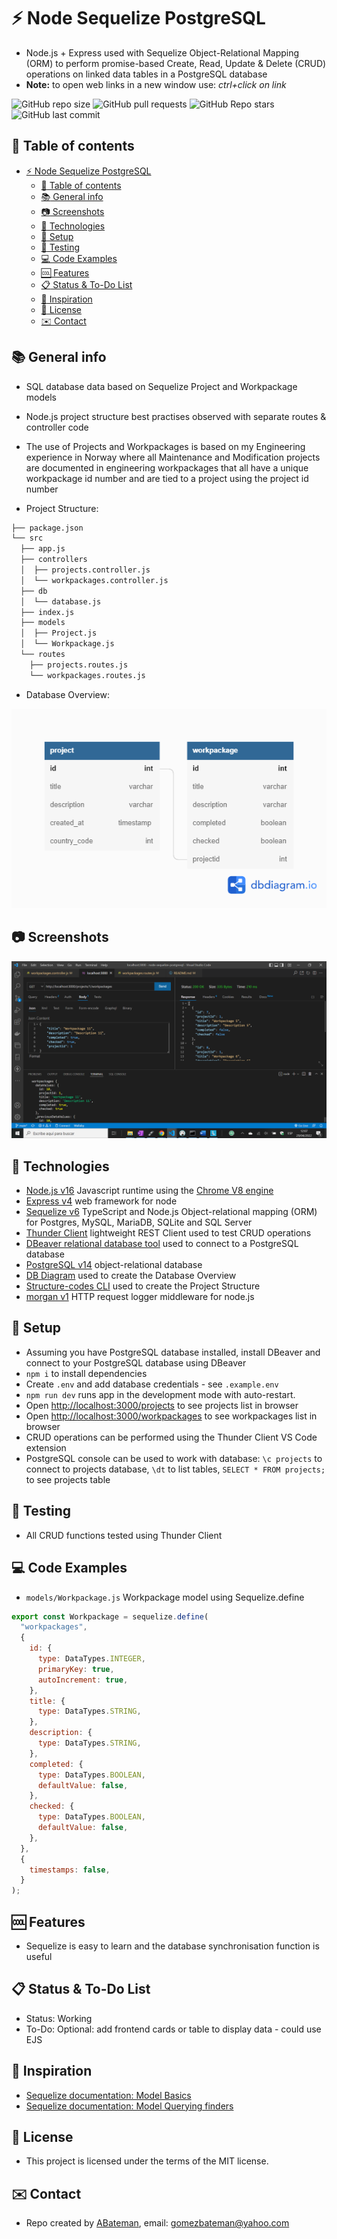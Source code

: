 # :zap: Node Sequelize PostgreSQL

* Node.js + Express used with Sequelize Object-Relational Mapping (ORM) to perform promise-based Create, Read, Update & Delete (CRUD) operations on linked data tables in a PostgreSQL database
* **Note:** to open web links in a new window use: _ctrl+click on link_

![GitHub repo size](https://img.shields.io/github/repo-size/AndrewJBateman/node-sequelize-postgresql?style=plastic)
![GitHub pull requests](https://img.shields.io/github/issues-pr/AndrewJBateman/node-sequelize-postgresql?style=plastic)
![GitHub Repo stars](https://img.shields.io/github/stars/AndrewJBateman/node-sequelize-postgresql?style=plastic)
![GitHub last commit](https://img.shields.io/github/last-commit/AndrewJBateman/node-sequelize-postgresql?style=plastic)

## :page_facing_up: Table of contents

* [:zap: Node Sequelize PostgreSQL](#zap-node-sequelize-postgresql)
  * [:page_facing_up: Table of contents](#page_facing_up-table-of-contents)
  * [:books: General info](#books-general-info)
  * [:camera: Screenshots](#camera-screenshots)
  * [:signal_strength: Technologies](#signal_strength-technologies)
  * [:floppy_disk: Setup](#floppy_disk-setup)
  * [:wrench: Testing](#wrench-testing)
  * [:computer: Code Examples](#computer-code-examples)
  * [:cool: Features](#cool-features)
  * [:clipboard: Status & To-Do List](#clipboard-status--to-do-list)
  * [:clap: Inspiration](#clap-inspiration)
  * [:file_folder: License](#file_folder-license)
  * [:envelope: Contact](#envelope-contact)

## :books: General info

* SQL database data based on Sequelize Project and Workpackage models
* Node.js project structure best practises observed with separate routes & controller code
* The use of Projects and Workpackages is based on my Engineering experience in Norway where all Maintenance and Modification projects are documented in engineering workpackages that all have a unique workpackage id number and are tied to a project using the project id number

* Project Structure:

```bash
├── package.json
└── src
  ├── app.js
  ├── controllers
  │  ├── projects.controller.js
  │  └── workpackages.controller.js
  ├── db
  │  └── database.js
  ├── index.js
  ├── models
  │  ├── Project.js
  │  └── Workpackage.js
  └── routes
    ├── projects.routes.js
    └── workpackages.routes.js
```

* Database Overview:

![Overview](./imgs/database_overview.png)

## :camera: Screenshots

![Image](./imgs/thunder.png)

## :signal_strength: Technologies

* [Node.js v16](https://nodejs.org/) Javascript runtime using the [Chrome V8 engine](https://v8.dev/)
* [Express v4](https://www.npmjs.com/package/express) web framework for node
* [Sequelize v6](https://sequelize.org/) TypeScript and Node.js Object-relational mapping (ORM) for Postgres, MySQL, MariaDB, SQLite and SQL Server
* [Thunder Client](https://www.thunderclient.com/) lightweight REST Client used to test CRUD operations
* [DBeaver relational database tool](https://dbeaver.com/) used to connect to a PostgreSQL database
* [PostgreSQL v14](https://www.postgresql.org/) object-relational database
* [DB Diagram](https://dbdiagram.io/) used to create the Database Overview
* [Structure-codes CLI](https://github.com/structure-codes/cli) used to create the Project Structure
* [morgan v1](https://www.npmjs.com/package/morgan) HTTP request logger middleware for node.js

## :floppy_disk: Setup

* Assuming you have PostgreSQL database installed, install DBeaver and connect to your PostgreSQL database using DBeaver
* `npm i` to install dependencies
* Create `.env` and add database credentials - see `.example.env`
* `npm run dev` runs app in the development mode with auto-restart.
* Open [http://localhost:3000/projects](http://localhost:3000/projects) to see projects list in browser
* Open [http://localhost:3000/workpackages](http://localhost:3000/workpackages) to see workpackages list in browser
* CRUD operations can be performed using the Thunder Client VS Code extension
* PostgreSQL console can be used to work with database: `\c projects` to connect to projects database, `\dt` to list tables, `SELECT * FROM projects;` to see projects table

## :wrench: Testing

* All CRUD functions tested using Thunder Client

## :computer: Code Examples

* `models/Workpackage.js` Workpackage model using Sequelize.define

```javascript
export const Workpackage = sequelize.define(
  "workpackages",
  {
    id: {
      type: DataTypes.INTEGER,
      primaryKey: true,
      autoIncrement: true,
    },
    title: {
      type: DataTypes.STRING,
    },
    description: {
      type: DataTypes.STRING,
    },
    completed: {
      type: DataTypes.BOOLEAN,
      defaultValue: false,
    },
    checked: {
      type: DataTypes.BOOLEAN,
      defaultValue: false,
    },
  },
  {
    timestamps: false,
  }
);
```

## :cool: Features

* Sequelize is easy to learn and the database synchronisation function is useful

## :clipboard: Status & To-Do List

* Status: Working
* To-Do: Optional: add frontend cards or table to display data - could use EJS

## :clap: Inspiration

* [Sequelize documentation: Model Basics](https://sequelize.org/docs/v6/core-concepts/model-basics/)
* [Sequelize documentation: Model Querying finders](https://sequelize.org/docs/v6/core-concepts/model-querying-finders/)

## :file_folder: License

* This project is licensed under the terms of the MIT license.

## :envelope: Contact

* Repo created by [ABateman](https://github.com/AndrewJBateman), email: gomezbateman@yahoo.com
